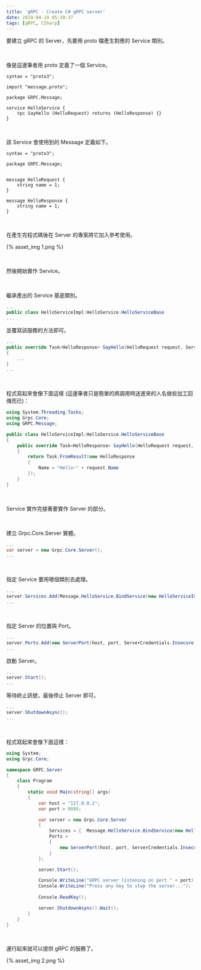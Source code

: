```yaml
---
title: 'gRPC - Create C# gRPC server'
date: 2019-04-18 05:39:37
tags: [gRPC, CSharp]
---
```


要建立 gRPC 的 Server，先要用 proto 檔產生對應的 Service 類別。  

<!-- More -->

<br/>


像是這邊筆者用 proto 定義了一個 Service。  

```
syntax = "proto3";

import "message.proto";

package GRPC.Message;

service HelloService {
    rpc SayHello (HelloRequest) returns (HelloResponse) {}
}
```

<br/>


該 Service 會使用到的 Message 定義如下。  

```
syntax = "proto3";

package GRPC.Message;


message HelloRequest {  
    string name = 1;
}

message HelloResponse {  
    string name = 1;
}
```

<br/>


在產生完程式碼後在 Server 的專案將它加入參考使用。  

{% asset_img 1.png %}

<br/>


然後開始實作 Service。

<br/>


繼承產出的 Service 基底類別。  

```C#
...
public class HelloServiceImpl:HelloService.HelloServiceBase
...
```

並覆寫該服務的方法即可。  

```C#
...
public override Task<HelloResponse> SayHello(HelloRequest request, ServerCallContext context)
{
    ...
}
...
```

<br/>


程式寫起來會像下面這樣 (這邊筆者只是簡單的將調用時送進來的人名做些加工回傳而已)：    

```C#
using System.Threading.Tasks;
using Grpc.Core;
using GRPC.Message;

public class HelloServiceImpl:HelloService.HelloServiceBase
{
    public override Task<HelloResponse> SayHello(HelloRequest request, ServerCallContext context)
    {
        return Task.FromResult(new HelloResponse
        {
            Name = "Hello~" + request.Name
        });
    }
}
```

<br/>


Service 實作完接著要實作 Server 的部分。  

<br/>


建立 Grpc.Core.Server 實體。

```C#
...
var server = new Grpc.Core.Server();
...
```

<br/>


指定 Service 要用哪個類別去處理。  

```C#
...
server.Services.Add(Message.HelloService.BindService(new HelloServiceImpl()));
...
```

<br/>


指定 Server 的位置與 Port。  

```C#
...
server.Ports.Add(new ServerPort(host, port, ServerCredentials.Insecure));
...
```

啟動 Server。  

```C#
...
server.Start();
...
```

等待終止訊號，最後停止 Server 即可。

```C#
...
server.ShutdownAsync();
...
```  

<br/>


程式寫起來會像下面這樣：  

```C#
using System;
using Grpc.Core;

namespace GRPC.Server
{
    class Program
    {
        static void Main(string[] args)
        {
            var host = "127.0.0.1";
            var port = 8888;

            var server = new Grpc.Core.Server
            {
                Services = {  Message.HelloService.BindService(new HelloServiceImpl())},
                Ports =
                {
                    new ServerPort(host, port, ServerCredentials.Insecure)
                }
            };

            server.Start();

            Console.WriteLine("GRPC server listening on port " + port);
            Console.WriteLine("Press any key to stop the server...");
            
            Console.ReadKey();

            server.ShutdownAsync().Wait();
        }
    }
}
```

<br/>


運行起來就可以提供 gRPC 的服務了。  

{% asset_img 2.png %}
